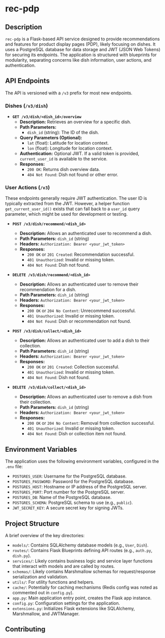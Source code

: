 # rec-pdp

## Description

`rec-pdp` is a Flask-based API service designed to provide recommendations and features for product display pages (PDP), likely focusing on dishes. It uses a PostgreSQL database for data storage and JWT (JSON Web Tokens) for securing its endpoints. The application is structured with blueprints for modularity, separating concerns like dish information, user actions, and authentication.


## API Endpoints

The API is versioned with a `/v3` prefix for most new endpoints.

### Dishes (`/v3/dish`)

*   **`GET /v3/dish/<dish_id>/overview`**
    *   **Description:** Retrieves an overview for a specific dish.
    *   **Path Parameters:**
        *   `dish_id` (string): The ID of the dish.
    *   **Query Parameters (Optional):**
        *   `lat` (float): Latitude for location context.
        *   `lon` (float): Longitude for location context.
    *   **Authentication:** Optional JWT. If a valid token is provided, `current_user_id` is available to the service.
    *   **Responses:**
        *   `200 OK`: Returns dish overview data.
        *   `404 Not Found`: Dish not found or other error.

### User Actions (`/v3`)

These endpoints generally require JWT authentication. The user ID is typically extracted from the JWT. However, a helper function `get_current_user_id()` exists that can fall back to a `user_id` query parameter, which might be used for development or testing.

*   **`POST /v3/dish/recommend/<dish_id>`**
    *   **Description:** Allows an authenticated user to recommend a dish.
    *   **Path Parameters:** `dish_id` (string)
    *   **Headers:** `Authorization: Bearer <your_jwt_token>`
    *   **Responses:**
        *   `200 OK` or `201 Created`: Recommendation successful.
        *   `401 Unauthorized`: Invalid or missing token.
        *   `404 Not Found`: Dish not found.

*   **`DELETE /v3/dish/recommend/<dish_id>`**
    *   **Description:** Allows an authenticated user to remove their recommendation for a dish.
    *   **Path Parameters:** `dish_id` (string)
    *   **Headers:** `Authorization: Bearer <your_jwt_token>`
    *   **Responses:**
        *   `200 OK` or `204 No Content`: Unrecommend successful.
        *   `401 Unauthorized`: Invalid or missing token.
        *   `404 Not Found`: Dish or recommendation not found.

*   **`POST /v3/dish/collect/<dish_id>`**
    *   **Description:** Allows an authenticated user to add a dish to their collection.
    *   **Path Parameters:** `dish_id` (string)
    *   **Headers:** `Authorization: Bearer <your_jwt_token>`
    *   **Responses:**
        *   `200 OK` or `201 Created`: Collection successful.
        *   `401 Unauthorized`: Invalid or missing token.
        *   `404 Not Found`: Dish not found.

*   **`DELETE /v3/dish/collect/<dish_id>`**
    *   **Description:** Allows an authenticated user to remove a dish from their collection.
    *   **Path Parameters:** `dish_id` (string)
    *   **Headers:** `Authorization: Bearer <your_jwt_token>`
    *   **Responses:**
        *   `200 OK` or `204 No Content`: Removal from collection successful.
        *   `401 Unauthorized`: Invalid or missing token.
        *   `404 Not Found`: Dish or collection item not found.


## Environment Variables

The application uses the following environment variables, configured in the `.env` file:

*   `POSTGRES_USER`: Username for the PostgreSQL database.
*   `POSTGRES_PASSWORD`: Password for the PostgreSQL database.
*   `POSTGRES_HOST`: Hostname or IP address of the PostgreSQL server.
*   `POSTGRES_PORT`: Port number for the PostgreSQL server.
*   `POSTGRES_DB`: Name of the PostgreSQL database.
*   `POSTGRES_SCHEMA`: PostgreSQL schema to use (e.g., `public`).
*   `JWT_SECRET_KEY`: A secure secret key for signing JWTs.

## Project Structure

A brief overview of the key directories:

*   `models/`: Contains SQLAlchemy database models (e.g., `User`, `Dish`).
*   `routes/`: Contains Flask Blueprints defining API routes (e.g., `auth.py`, `dish.py`).
*   `services/`: Likely contains business logic and service layer functions that interact with models and are called by routes.
*   `schemas/`: Likely contains Marshmallow schemas for request/response serialization and validation.
*   `utils/`: For utility functions and helpers.
*   `cache/`: Potentially for caching mechanisms (Redis config was noted as commented out in `config.py`).
*   `app.py`: Main application entry point, creates the Flask app instance.
*   `config.py`: Configuration settings for the application.
*   `extensions.py`: Initializes Flask extensions like SQLAlchemy, Marshmallow, and JWTManager.

## Contributing
